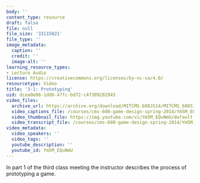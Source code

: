 ```yaml
---
body: ''
content_type: resource
draft: false
file: null
file_size: '33115021'
file_type: ''
image_metadata:
  caption: ''
  credit: ''
  image-alt: ''
learning_resource_types:
- Lecture Audio
license: https://creativecommons.org/licenses/by-nc-sa/4.0/
resourcetype: Video
title: '3-1: Prototyping'
uid: dcea0e86-1dd6-47fc-bd72-c47309282943
video_files:
  archive_url: https://archive.org/download/MITCMS.608JS14/MITCMS_608S14_ses03_1.mp3
  video_captions_file: /courses/cms-608-game-design-spring-2014/Ym5M_EQuNmU_captions.webvtt
  video_thumbnail_file: https://img.youtube.com/vi/Ym5M_EQuNmU/default.jpg
  video_transcript_file: /courses/cms-608-game-design-spring-2014/Ym5M_EQuNmU_transcript.pdf
video_metadata:
  video_speakers: ''
  video_tags: ''
  youtube_description: ''
  youtube_id: Ym5M_EQuNmU
---
```

In part 1 of the third class meeting the instructor describes the process of prototyping a game.
